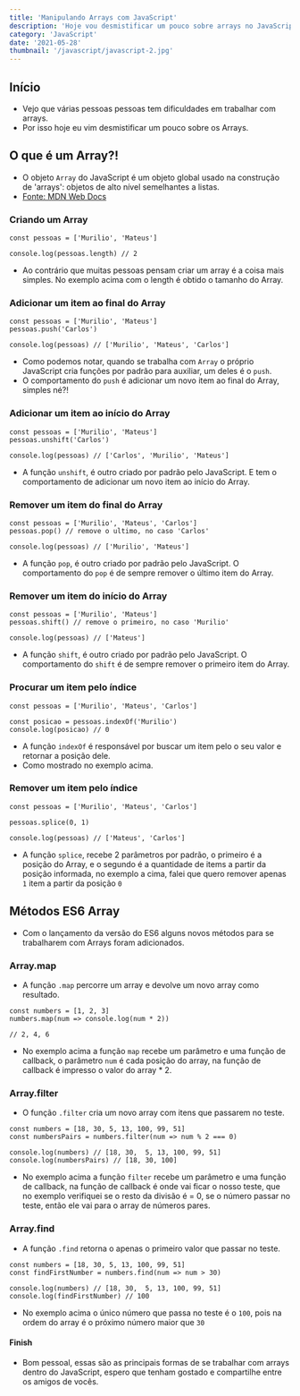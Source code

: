 ```yaml
---
title: 'Manipulando Arrays com JavaScript'
description: 'Hoje vou desmistificar um pouco sobre arrays no JavaScript'
category: 'JavaScript'
date: '2021-05-28'
thumbnail: '/javascript/javascript-2.jpg'
---
```


## Início
- Vejo que várias pessoas pessoas tem dificuldades em trabalhar com arrays.
- Por isso hoje eu vim desmistificar um pouco sobre os Arrays.

## O que é um Array?!
- O objeto `Array` do JavaScript é um objeto global usado na construção de 'arrays': objetos de alto nível semelhantes a listas.
- [Fonte: MDN Web Docs](https://developer.mozilla.org/pt-BR/docs/Web/JavaScript/Reference/Global_Objects/Array#sum%C3%A1rio)

### Criando um Array

```
const pessoas = ['Murilio', 'Mateus']

console.log(pessoas.length) // 2
```

- Ao contrário que muitas pessoas pensam criar um array é a coisa mais simples. No exemplo acima com o length é obtido o tamanho do Array.

### Adicionar um item ao final do Array

```
const pessoas = ['Murilio', 'Mateus']
pessoas.push('Carlos')

console.log(pessoas) // ['Murilio', 'Mateus', 'Carlos']
```

- Como podemos notar, quando se trabalha com `Array` o próprio JavaScript cria funções por padrão para auxiliar, um deles é o `push`.
- O comportamento do `push` é adicionar um novo item ao final do Array, simples né?!

### Adicionar um item ao início do Array

```
const pessoas = ['Murilio', 'Mateus']
pessoas.unshift('Carlos')

console.log(pessoas) // ['Carlos', 'Murilio', 'Mateus']
```

- A função `unshift`, é outro criado por padrão pelo JavaScript. E tem o comportamento de adicionar um novo item ao início do Array.

### Remover um item do final do Array

```
const pessoas = ['Murilio', 'Mateus', 'Carlos']
pessoas.pop() // remove o ultimo, no caso 'Carlos'

console.log(pessoas) // ['Murilio', 'Mateus']
```

- A função `pop`, é outro criado por padrão pelo JavaScript. O comportamento do `pop` é de sempre remover o último item do Array.

### Remover um item do início do Array

```
const pessoas = ['Murilio', 'Mateus']
pessoas.shift() // remove o primeiro, no caso 'Murilio'

console.log(pessoas) // ['Mateus']
```

- A função `shift`, é outro criado por padrão pelo JavaScript. O comportamento do `shift` é de sempre remover o primeiro item do Array.

### Procurar um item pelo índice

```
const pessoas = ['Murilio', 'Mateus', 'Carlos']

const posicao = pessoas.indexOf('Murilio')
console.log(posicao) // 0
```

- A função `indexOf` é responsável por buscar um item pelo o seu valor e retornar a posição dele.
- Como mostrado no exemplo acima.

### Remover um item pelo índice

```
const pessoas = ['Murilio', 'Mateus', 'Carlos']

pessoas.splice(0, 1)

console.log(pessoas) // ['Mateus', 'Carlos']
```
- A função `splice`, recebe 2 parâmetros por padrão, o primeiro é a posição do Array, e o segundo é a quantidade de items a partir da posição informada, no exemplo a cima, falei que quero remover apenas `1` item a partir da posição `0`

## Métodos ES6 Array
- Com o lançamento da versão do ES6 alguns novos métodos para se trabalharem com Arrays foram adicionados.

### Array.map
- A função `.map` percorre um array e devolve um novo array como resultado.

```
const numbers = [1, 2, 3]
numbers.map(num => console.log(num * 2))

// 2, 4, 6
```

- No exemplo acima a função `map` recebe um parâmetro e uma função de callback, o parâmetro `num` é cada posição do array, na função de callback é impresso o valor do array * 2.

### Array.filter
- O função `.filter` cria um novo array com itens que passarem no teste.

```
const numbers = [18, 30, 5, 13, 100, 99, 51]
const numbersPairs = numbers.filter(num => num % 2 === 0)

console.log(numbers) // [18, 30,  5, 13, 100, 99, 51]
console.log(numbersPairs) // [18, 30, 100]
```
- No exemplo acima a função `filter` recebe um parâmetro e uma função de callback, na função de callback é onde vai ficar o nosso teste, que no exemplo verifiquei se o resto da divisão é = 0, se o número passar no teste, então ele vai para o array de números pares.

### Array.find
- A função `.find` retorna o apenas o primeiro valor que passar no teste.

```
const numbers = [18, 30, 5, 13, 100, 99, 51]
const findFirstNumber = numbers.find(num => num > 30)

console.log(numbers) // [18, 30,  5, 13, 100, 99, 51]
console.log(findFirstNumber) // 100
```
- No exemplo acima o único número que passa no teste é o `100`, pois na ordem do array é o próximo número maior que `30`

#### Finish
- Bom pessoal, essas são as principais formas de se trabalhar com arrays dentro do JavaScript, espero que tenham gostado e compartilhe entre os amigos de vocês.
